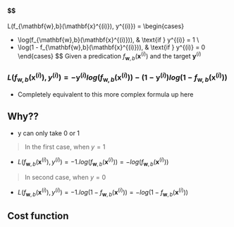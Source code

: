 #### $$
L(f_{\mathbf{w},b}(\mathbf{x}^{(i)}), y^{(i)}) =
\begin{cases}
- \log(f_{\mathbf{w},b}(\mathbf{x}^{(i)})), & \text{if } y^{(i)} = 1 \\
- \log(1 - f_{\mathbf{w},b}(\mathbf{x}^{(i)})), & \text{if } y^{(i)} = 0
\end{cases}
$$
Given a predication  $f_{\mathbf{w},b}(\mathbf{x}^{(i)})$ and the target $\mathbf{y}^{(i)}$ 
### $L(f_{\mathbf{w},b}(\mathbf{x}^{(i)}), y^{(i)}) = -\mathbf{y}^{(i)}log(f_{\mathbf{w},b}(\mathbf{x}^{(i)})) - (1-\mathbf{y}^{(i)})log(1-f_{\mathbf{w},b}(\mathbf{x}^{(i)}))$    
 
- Completely equivalent to this more complex formula up here

## Why?? 
- y can only take 0 or 1
> In the first case, when $y=1$ 
- $L(f_{\mathbf{w},b}(\mathbf{x}^{(i)}), y^{(i)}) = -1.log(f_{\mathbf{w},b}(\mathbf{x}^{(i)}))=-log(f_{\mathbf{w},b}(\mathbf{x}^{(i)}))$ 
> In second case, when $y=0$  
-  $L(f_{\mathbf{w},b}(\mathbf{x}^{(i)}), y^{(i)}) = -1.log(1-f_{\mathbf{w},b}(\mathbf{x}^{(i)}))=-log(1-f_{\mathbf{w},b}(\mathbf{x}^{(i)}))$ 

## Cost function 
